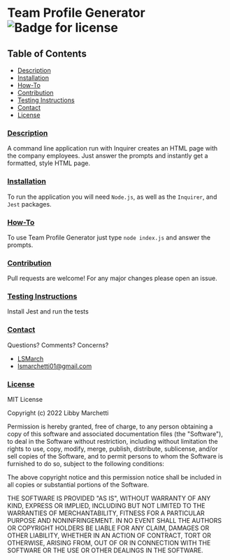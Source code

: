 # Team Profile Generator ![Badge for license](https://img.shields.io/badge/license-mit-brightgreen) 

## Table of Contents
- [Description](#description)
- [Installation](#installation)
- [How-To](#how-to)
- [Contribution](#contribution)
- [Testing Instructions](#testing-instructions)
- [Contact](#contact)
- [License](#license)
  
### [Description](#table-of-contents)

A command line application run with Inquirer creates an HTML page with the company employees. Just answer the prompts and instantly get a formatted, style HTML page.

### [Installation](#table-of-contents)

To run the application you will need `Node.js`, as well as the `Inquirer`, and `Jest` packages.

### [How-To](#table-of-contents)

To use Team Profile Generator just type `node index.js` and answer the prompts.

### [Contribution](#table-of-contents)

Pull requests are welcome! For any major changes please open an issue.

### [Testing Instructions](#table-of-contents)

Install Jest and run the tests 

### [Contact](#table-of-contents)

Questions?
Comments?
Concerns?
    
- [LSMarch](https://github.com/LSMarch)
- lsmarchetti01@gmail.com

   
    
### [License](#table-of-contents)
    
MIT License

Copyright (c) 2022 Libby Marchetti

Permission is hereby granted, free of charge, to any person obtaining a copy
of this software and associated documentation files (the "Software"), to deal
in the Software without restriction, including without limitation the rights
to use, copy, modify, merge, publish, distribute, sublicense, and/or sell
copies of the Software, and to permit persons to whom the Software is
furnished to do so, subject to the following conditions:

The above copyright notice and this permission notice shall be included in all
copies or substantial portions of the Software.

THE SOFTWARE IS PROVIDED "AS IS", WITHOUT WARRANTY OF ANY KIND, EXPRESS OR
IMPLIED, INCLUDING BUT NOT LIMITED TO THE WARRANTIES OF MERCHANTABILITY,
FITNESS FOR A PARTICULAR PURPOSE AND NONINFRINGEMENT. IN NO EVENT SHALL THE
AUTHORS OR COPYRIGHT HOLDERS BE LIABLE FOR ANY CLAIM, DAMAGES OR OTHER
LIABILITY, WHETHER IN AN ACTION OF CONTRACT, TORT OR OTHERWISE, ARISING FROM,
OUT OF OR IN CONNECTION WITH THE SOFTWARE OR THE USE OR OTHER DEALINGS IN THE
SOFTWARE.

